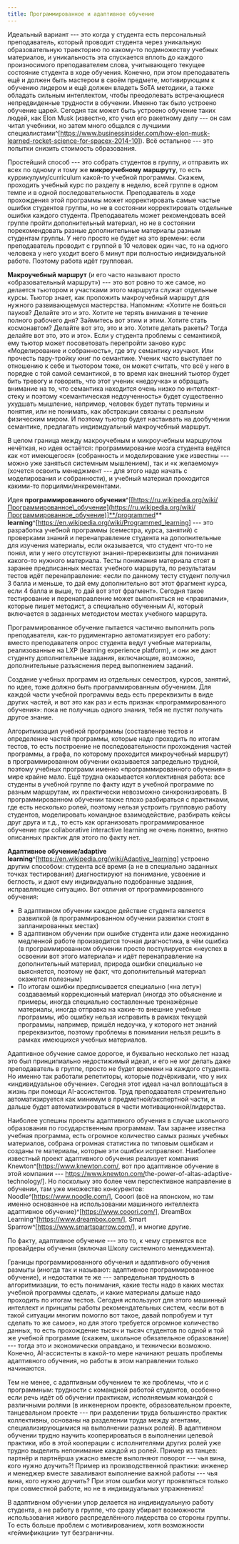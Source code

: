 ```yaml
---
title: Программированное и адаптивное обучение
---
```


Идеальный вариант --- это когда у студента есть персональный
преподаватель, который проводит студента через уникальную
образовательную траекторию по какому-то подмножеству учебных материалов,
и уникальность эта спускается вплоть до каждого произносимого
преподавателем слова, учитывающего текущее состояние студента в ходе
обучения. Конечно, при этом преподаватель ещё и должен быть мастером в
своём предмете, мотивирующим к обучению лидером и ещё должен владеть
SoTA методики, а также обладать сильным интеллектом, чтобы преодолевать
встречающиеся непредвиденные трудности в обучении. Именно так было
устроено обучение царей. Сегодня так может быть устроено обучение таких
людей, как Elon Musk (известно, кто учил его ракетному делу --- он сам
читал учебники, но затем много общался с лучшими
специалистами^[<https://www.businessinsider.com/how-elon-musk-learned-rocket-science-for-spacex-2014-10>]).
Всё остальное --- это попытки снизить стоимость образования.

Простейший способ --- это собрать студентов в группу, и отправить их
всех по одному и тому же **микроучебному** **маршруту**, то есть
куррикулуму/curriculum какой-то учебной программы. Скажем, проходить
учебный курс по разделу в неделю, всей группе в одном темпе и в одной
последовательности. Преподаватель в ходе прохождения этой программы
может корректировать самые частые ошибки студентов группы, но не в
состоянии корректировать отдельные ошибки каждого студента.
Преподаватель может рекомендовать всей группе пройти дополнительный
материал, но не в состоянии порекомендовать разные дополнительные
материалы разным студентам группы. У него просто не будет на это
времени: если преподаватель проводит с группой в 10 человек один час, то
на одного человека у него уходит всего 6 минут при полностью
индивидуальной работе. Поэтому работа идёт групповая.

**Макроучебный** **маршрут** (и его часто называют просто
«образовательный маршрут») --- это вот ровно то же самое, но делается
тьютором и участками этого маршрута служат отдельные курсы. Тьютор
знает, как проложить макроучебный маршрут для нужного развивающемуся
мастерства. Напомним: «Хотите не бояться пауков? Делайте это и это.
Хотите не терять внимания в течение полного рабочего дня? Займитесь вот
этим и этим. Хотите стать космонавтом? Делайте вот это, это и это.
Хотите делать ракеты? Тогда делайте вот это, это и это». Если у студента
проблемы с семантикой, ему тьютор может посоветовать перепройти заново
курс «Моделирование и собранность», где эту семантику изучают. Или
прочесть пару-тройку книг по семантике. Ученик часто выступает по
отношению к себе и тьютором тоже, он может считать, что всё у него в
порядке с той самой семантикой, в то время как внешний тьютор будет бить
тревогу и говорить, что этот ученик «недоучка» и обращать внимание на
то, что семантика находится очень низко по интеллект-стеку и поэтому
«семантическая недоученность» будет существенно ухудшать мышление,
например, человек будет путать термины и понятия, или не понимать, как
абстракции связаны с реальным физическим миром. И поэтому тьютор будет
настаивать на дообучении семантике, предлагать индивидуальный
макроучебный маршрут.

В целом граница между макроучебным и микроучебным маршрутом нечёткая, но
идея остаётся: программирование мозга студента ведётся как «от
имеющегося» (собранность и моделирование уже известны --- можно уже
заняться системным мышлением), так и «к желаемому» (хочется освоить
менеджмент --- для этого надо начать с моделирования и собранности), и
учебный материал проходится какими-то порциями/инкрементами.

Идея **программированного
обучения**^[[https://ru.wikipedia.org/wiki/Программированное\_обучение](https://ru.wikipedia.org/wiki/Программированное_обучение)]**/programmed**
**learning**^[<https://en.wikipedia.org/wiki/Programmed_learning>]
--- это разработка учебной программы (семестра, курса, занятий) с
проверками знаний и перенаправление студента на дополнительные для
изучения материалы, если оказывается, что студент что-то не понял, или у
него отсутствуют знания-пререквизиты для понимания какого-то нужного
материала. Тесты понимания материала стоят в заранее предписанных местах
учебного маршрута, по результатам тестов идёт перенаправление: «если по
данному тесту студент получил 3 балла и меньше, то дай ему дополнительно
вот этот фрагмент курса, если 4 балла и выше, то дай вот этот фрагмент».
Сегодня такое тестирование и перенаправление может выполняться не
«правилами», которые пишет методист, а специально обученным AI, который
включается в заданных методистом местах учебного маршрута.

Программированное обучение пытается частично выполнить роль
преподавателя, как-то рудиментарно автоматизирует его работу: вместо
преподавателя опрос студента ведут учебные материалы, реализованные на
LXP (learning experience platform), и они же дают студенту
дополнительные задания, включающие, возможно, дополнительные разъяснения
перед выполнением заданий.

Создание учебных программ из отдельных семестров, курсов, занятий, по
идее, тоже должно быть программированным обучением. Для каждой части
учебной программы ведь есть пререквизиты в виде других частей, и вот это
как раз и есть признак «программированного обучения»: пока не получишь
одного знания, тебя не пустят получать другое знание.

Алгоритмизация учебной программы (составление тестов и определение
частей программы, которые надо проходить по итогам тестов, то есть
построение не последовательности прохождения частей программы, а графа,
по которому проходится микроучебный маршрут) в программированном
обучении оказывается запредельно трудной, поэтому учебных программ
именно «программированного обучения» в мире крайне мало. Ещё трудна
оказывается коллективная работа: все студенты в учебной группе по факту
идут в учебной программе по разным маршрутам, их практически невозможно
синхронизировать. В программированном обучении также плохо разбираться с
практиками, где есть несколько ролей, поэтому нельзя устроить групповую
работу студентов, моделировать командное взаимодействие, разбирать кейсы
друг друга и т.д., то есть как организовать программированное обучение
при collaborative interactive learning не очень понятно, внятно
описанных практик для этого по факту нет.

**Адаптивное обучение/adaptive**
**learning**^[<https://en.wikipedia.org/wiki/Adaptive_learning>]
устроено другим способом: студента всё время (а не в специально заданных
точках тестирования) диагностируют на понимание, усвоение и беглость, и
дают ему индивидуально подобранные задания, исправляющие ситуацию. Вот
отличия от программированного обучения:

-   В адаптивном обучении каждое действие студента является развилкой (в
    программированном обучении развилки стоят в запланированных местах)
-   В адаптивном обучении при ошибке студента или даже неожиданно
    медленной работе производится точная диагностика, в чём ошибка (в
    программированном обучении просто постулируется «неуспех в освоении
    вот этого материала» и идёт перенаправление на дополнительный
    материал, природа ошибки специально не выясняется, поэтому не факт,
    что дополнительный материал окажется полезным)
-   По итогам ошибки предписывается специально («на лету») создаваемый
    коррекционный материал (иногда это объяснение и примеры, иногда
    специально составленные тренажёрные материалы, иногда отправка на
    какие-то внешние учебные программы, ибо ошибку нельзя исправить в
    рамках текущей программы, например, пришёл недоучка, у которого нет
    знаний пререквизитов, поэтому проблемы в понимании нельзя решить в
    рамках имеющихся учебных материалов.

Адаптивное обучение самое дорогое, и буквально несколько лет назад это
был принципиально недостижимый идеал, и его не мог делать даже
преподаватель в группе, просто не будет времени на каждого студента. Но
именно так работали репетиторы, которые подчёркивали, что у них
«индивидуальное обучение». Сегодня этот идеал начал воплощаться в жизнь
при помощи AI-ассистентов. Труд преподавателя стремительно
автоматизируется как минимум в предметной/экспертной части, и дальше
будет автоматизироваться в части мотивационной/лидерства.

Наиболее успешны проекты адаптивного обучения в случае школьного
образования по государственным программам. Там заранее известна учебная
программа, есть огромное количество самых разных учебных материалов,
собрана огромная статистика по типовым ошибкам и созданы те материалы,
которые эти ошибки исправляют. Наиболее известный проект адаптивного
обучения реализует компания
Knewton^[<https://www.knewton.com/>, вот про адаптивное
обучение в этой компании ---
<https://www.knewton.com/>the-power-of-altas-adaptive-technology/].
Но поскольку это более чем перспективное направление в обучении, там уже
множество конкурентов:
Noodle^[<https://www.noodle.com/>],
Cooori (всё на японском, но там именно основанное на использовании
машинного интеллекта адаптивное
обучение)^[<https://www.cooori.com/>],
DreamBox
Learning^[<https://www.dreambox.com/>],
Smart
Sparrow^[<https://www.smartsparrow.com/>],
и многие другие.

По факту, адаптивное обучение --- это то, к чему стремятся все
провайдеры обучения (включая Школу системного менеджмента).

Границы программированного обучения и адаптивного обучения размыты
(иногда так и называют: адаптивное программированное обучение), и
недостатки те же --- запредельная трудность в алгоритмизации, то есть
понимания, какие тесты надо в каких местах учебной программы сделать, и
какие материалы дальше надо проходить по итогам тестов. Сегодня
используют для этого машинный интеллект и принципы работы
рекомендательных систем, «если вот в такой ситуации многим помогло вот
такое, давай попробуем и тут сделать то же самое», но для этого
требуется огромное количество данных, то есть прохождение тысяч и тысяч
студентов по одной и той же учебной программе (скажем, школьное
обязательное образование) --- тогда это и экономически оправдано, и
технически возможно. Конечно, AI-ассистенты в какой-то мере начинают
решать проблемы адаптивного обучения, но работы в этом направлении
только начинаются.

Тем не менее, с адаптивным обучением те же проблемы, что и с
программным: трудности с командной работой студентов, особенно если речь
идёт об обучении практикам, исполняемым командой с различными ролями (в
инженерном проекте, образовательном проекте, танцевальном проекте ---
при разделении труда большинство практик коллективны, основаны на
разделении труда между агентами, специализирующимися на выполнении
разных ролей). В адаптивном обучении трудно научить кооперироваться в
выполнении целевой практики, ибо в этой кооперации с исполнителями
других ролей уже трудно выделить непонимание каждой из ролей. Пример из
танцев: партнёр и партнёрша ужасно вместе выполняют поворот --- чья
вина, кого нужно доучить?! Пример из производственной практики: инженер
и менеджер вместе заваливают выполнение важной работы --- чья вина, кого
нужно доучить? При этом ошибки могут проявляться только при совместной
работе, но не в индивидуальных упражнениях!

В адаптивном обучении упор делается на индивидуальную работу студента, а
не работу в группе, что сразу убирает возможности использования живого
распределённого лидерства со стороны группы. То есть больше проблем с
мотивированием, хотя возможности «геймификации» тут безграничны.
